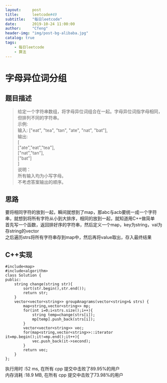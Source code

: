 ```yaml
---
layout:     post
title:      leetcode#49
subtitle:   "每日leetcode"
date:       2019-10-24 11:00:00
author:     "Cfeng"
header-img: "img/post-bg-alibaba.jpg"
catalog: true
tags:
    - 每日leetcode
    - 算法
---
```

# 字母异位词分组
## 题目描述
> 给定一个字符串数组，将字母异位词组合在一起。字母异位词指字母相同，但排列不同的字符串。    
> 示例:      
> 输入: ["eat", "tea", "tan", "ate", "nat", "bat"],   
> 输出:    
> [   
>   ["ate","eat","tea"],   
>   ["nat","tan"],    
>   ["bat"]     
> ]    
> 说明：   
> 所有输入均为小写字母。   
> 不考虑答案输出的顺序。    

            
## 思路
要将相同字符的放到一起，瞬间就想到了map，那abc与acb要统一成一个字符串，就想到将所有字符从小到大排序，相同的放到一起，就知道用C++做简单      
首先写一个函数，返回排好序的字符串，然后定义一个map，key为string，val为存string的vector    
之后遍历strs将所有字符串存到map中，然后再将value取出，存入最终结果     


  
## C++实现     
```   
#include<map>
#include<algorithm>
class Solution {
public:
    string change(string str){
        sort(str.begin(),str.end());
        return str;
    }
    vector<vector<string>> groupAnagrams(vector<string>& strs) {
        map<string,vector<string>> mp;
        for(int i=0;i<strs.size();i++){
            string temp=change(strs[i]);
            mp[temp].push_back(strs[i]);
        }
        vector<vector<string>> vec;
        for(map<string,vector<string>>::iterator it=mp.begin();it!=mp.end();it++){
            vec.push_back(it->second);
        }
        return vec;
    }
};
```       
    
执行用时 :52 ms, 在所有 cpp 提交中击败了89.95%的用户       
内存消耗 :18.9 MB, 在所有 cpp 提交中击败了73.98%的用户                         